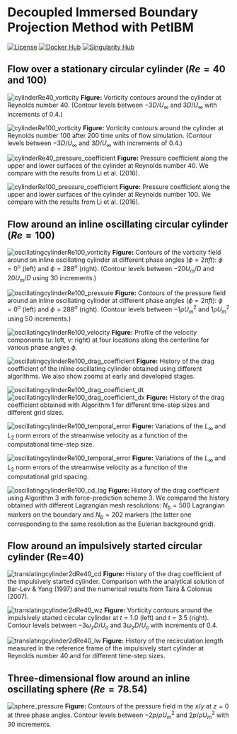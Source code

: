 # Decoupled Immersed Boundary Projection Method with PetIBM

[![License](https://img.shields.io/badge/License-BSD%203--Clause-blue.svg)](https://github.com/mesnardo/petibm-decoupledibpm/raw/master/LICENSE)
[![Docker Hub](https://img.shields.io/badge/hosted-docker--hub-informational.svg)](https://cloud.docker.com/u/mesnardo/repository/docker/mesnardo/petibm-decoupledibpm)
[![Singularity Hub](https://www.singularity-hub.org/static/img/hosted-singularity--hub-%23e32929.svg)](https://singularity-hub.org/collections/3171)

## Flow over a stationary circular cylinder ($Re=40$ and $100$)

![cylinderRe40_vorticity](runs/cylinder2dRe40/189_markers/figures/wz_0005000.png)
**Figure:** Vorticity contours around the cylinder at Reynolds number $40$. (Contour levels between $-3D/U_\infty$ and $3D/U_\infty$ with increments of $0.4$.)

![cylinderRe100_vorticity](runs/cylinder2dRe100/189_markers/figures/wz_0020000.png)
**Figure:** Vorticity contours around the cylinder at Reynolds number $100$ after $200$ time units of flow simulation. (Contour levels between $-3D/U_\infty$ and $3D/U_\infty$ with increments of $0.4$.)

![cylinderRe40_pressure_coefficient](runs/cylinder2dRe40/189_markers/figures/cp_0005000.png)
**Figure:** Pressure coefficient along the upper and lower surfaces of the cylinder at Reynolds number $40$. We compare with the results from Li et al. (2016).

![cylinderRe100_pressure_coefficient](runs/cylinder2dRe100/189_markers/figures/pressure_coefficient.png)
**Figure:** Pressure coefficient along the upper and lower surfaces of the cylinder at Reynolds number $100$. We compare with the results from Li et al. (2016).

## Flow around an inline oscillating circular cylinder ($Re=100$)

![oscillatingcylinderRe100_vorticity](runs/oscillatingcylinderRe100/algo1/figures/vorticity.png)
**Figure:** Contours of the vorticity field around an inline oscillating cylinder at different phase angles ($\phi = 2 \pi f t$): $\phi = 0^o$ (left) and $\phi = 288^o$ (right). (Contour levels between $-20 U_m / D$ and $20 U_m / D$ using $30$ increments.)

![oscillatingcylinderRe100_pressure](runs/oscillatingcylinderRe100/algo1/figures/pressure.png)
**Figure:** Contours of the pressure field around an inline oscillating cylinder at different phase angles ($\phi = 2 \pi f t$): $\phi = 0^o$ (left) and $\phi = 288^o$ (right). (Contour levels between $-1 \rho U_m^2$ and $1 \rho U_m^2$ using $50$ increments.)

![oscillatingcylinderRe100_velocity](runs/oscillatingcylinderRe100/algo1/figures/velocity_profiles.png)
**Figure:** Profile of the velocity components ($u$: left, $v$: right) at four locations along the centerline for various phase angles $\phi$.

![oscillatingcylinderRe100_drag_coefficient](runs/oscillatingcylinderRe100/figures/drag_coefficient.png)
**Figure:** History of the drag coefficient of the inline oscillating cylinder obtained using different algorithms. We also show zooms at early and developed stages.

![oscillatingcylinderRe100_drag_coefficient_dt](runs/oscillatingcylinderRe100/figures/drag_coefficient_dt.png)
![oscillatingcylinderRe100_drag_coefficient_dx](runs/oscillatingcylinderRe100/figures/drag_coefficient_dx.png)
**Figure:** History of the drag coefficient obtained with Algorithm 1 for different time-step sizes and different grid sizes.

![oscillatingcylinderRe100_temporal_error](runs/oscillatingcylinderRe100/figures/temporal_error.png)
**Figure:** Variations of the $L_\infty$ and $L_2$ norm errors of the streamwise velocity as a function of the computational time-step size.

![oscillatingcylinderRe100_temporal_error](runs/oscillatingcylinderRe100/figures/spatial_error.png)
**Figure:** Variations of the $L_\infty$ and $L_2$ norm errors of the streamwise velocity as a function of the computational grid spacing.

![oscillatingcylinderRe100_cd_lag](runs/oscillatingcylinderRe100/figures/drag_coefficient_lag.png)
**Figure:** History of the drag coefficient using Algorithm 3 with force-prediction scheme 3. We compared the history obtained with different Lagrangian mesh resolutions: $N_b = 500$ Lagrangian markers on the boundary and $N_b = 202$ markers (the latter one corresponding to the same resolution as the Eulerian background grid).

## Flow around an impulsively started circular cylinder (Re=40)

![translatingcylinder2dRe40_cd](runs/translatingcylinder2dRe40/figures/drag_coefficients.png)
**Figure:** History of the drag coefficient of the impulsively started cylinder. Comparison with the analytical solution of Bar-Lev & Yang (1997) and the numerical results from Taira & Colonius (2007).

![translatingcylinder2dRe40_wz](runs/translatingcylinder2dRe40/dt=0.0005/figures/vorticity.png)
**Figure:** Vorticity contours around the impulsively started circular cylinder at $t=1.0$ (left) and $t=3.5$ (right). Contour levels between $-3 \omega_z D / U_o$ and $3 \omega_z D / U_o$ with increments of $0.4$.

![translatingcylinder2dRe40_lw](runs/translatingcylinder2dRe40/figures/recirculation_lengths.png)
**Figure:** History of the recirculation length measured in the reference frame of the impulsively start cylinder at Reynolds number 40 and for different time-step sizes.

## Three-dimensional flow around an inline oscillating sphere ($Re=78.54$)

![sphere_pressure](runs/oscillatingsphere/figures/pressure.png)
**Figure:** Contours of the pressure field in the $x$/$y$ at $z=0$ at three phase angles. Contour levels between $-2 p / \rho U_m^2$ and $2 p / \rho U_m^2$ with $30$ increments.
